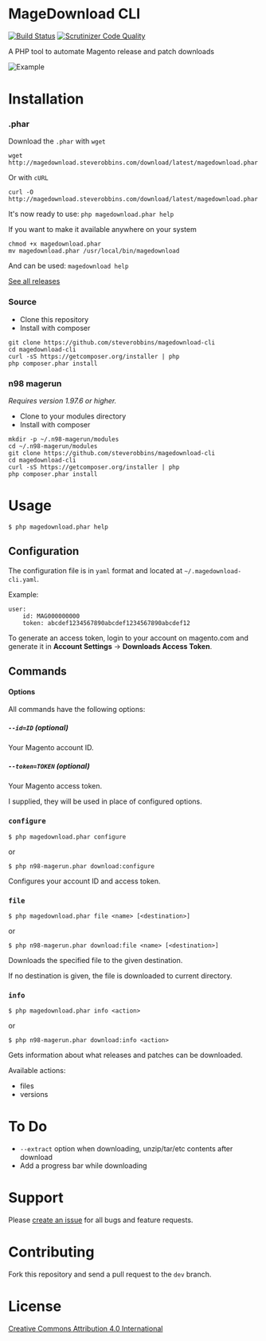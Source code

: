 MageDownload CLI
===

[![Build Status](https://travis-ci.org/steverobbins/magedownload-cli.svg?branch=master)](https://travis-ci.org/steverobbins/magedownload-cli)
[![Scrutinizer Code Quality](https://scrutinizer-ci.com/g/steverobbins/magedownload-cli/badges/quality-score.png?b=master)](https://scrutinizer-ci.com/g/steverobbins/magedownload-cli/?branch=master)

A PHP tool to automate Magento release and patch downloads

![Example](http://i.imgur.com/fr2jeut.gif)

# Installation

### .phar

Download the `.phar` with `wget`

```
wget http://magedownload.steverobbins.com/download/latest/magedownload.phar
```

Or with `cURL`

```
curl -O http://magedownload.steverobbins.com/download/latest/magedownload.phar
```

It's now ready to use: `php magedownload.phar help`

If you want to make it available anywhere on your system

```
chmod +x magedownload.phar
mv magedownload.phar /usr/local/bin/magedownload
```

And can be used: `magedownload help`

[See all releases](http://magedownload.steverobbins.com/download/)

### Source

* Clone this repository
* Install with composer

```
git clone https://github.com/steverobbins/magedownload-cli
cd magedownload-cli
curl -sS https://getcomposer.org/installer | php
php composer.phar install
```

### n98 magerun

*Requires version 1.97.6 or higher.*

* Clone to your modules directory
* Install with composer

```
mkdir -p ~/.n98-magerun/modules
cd ~/.n98-magerun/modules
git clone https://github.com/steverobbins/magedownload-cli
cd magedownload-cli
curl -sS https://getcomposer.org/installer | php
php composer.phar install
```

# Usage

    $ php magedownload.phar help

## Configuration

The configuration file is in `yaml` format and located at `~/.magedownload-cli.yaml`.

Example:

```
user:
    id: MAG000000000
    token: abcdef1234567890abcdef1234567890abcdef12
```

To generate an access token, login to your account on magento.com and generate it in **Account Settings** -> **Downloads Access Token**.

## Commands

#### Options

All commands have the following options:

##### `--id=ID` (optional)

Your Magento account ID.

##### `--token=TOKEN` (optional)

Your Magento access token.

I supplied, they will be used in place of configured options.

### `configure`

    $ php magedownload.phar configure

or

    $ php n98-magerun.phar download:configure

Configures your account ID and access token.

### `file`

    $ php magedownload.phar file <name> [<destination>]

or

    $ php n98-magerun.phar download:file <name> [<destination>]

Downloads the specified file to the given destination.

If no destination is given, the file is downloaded to current directory.

### `info`

    $ php magedownload.phar info <action>

or

    $ php n98-magerun.phar download:info <action>

Gets information about what releases and patches can be downloaded.

Available actions:

* files
* versions

# To Do

* `--extract` option when downloading, unzip/tar/etc contents after download
* Add a progress bar while downloading

# Support

Please [create an issue](https://github.com/steverobbins/magedownload-cli/issues/new) for all bugs and feature requests.

# Contributing

Fork this repository and send a pull request to the `dev` branch.

# License

[Creative Commons Attribution 4.0 International](https://creativecommons.org/licenses/by/4.0/)
